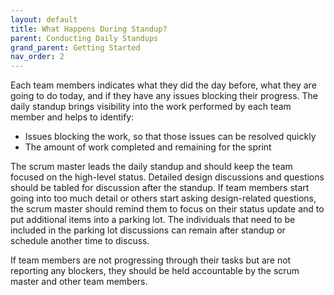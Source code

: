 ```yaml
---
layout: default
title: What Happens During Standup?
parent: Conducting Daily Standups
grand_parent: Getting Started
nav_order: 2
---
```


Each team members indicates what they did the day before, what they are going to do today, and if they have any issues blocking their progress. 
The daily standup brings visibility into the work performed by each team member and helps to identify:

*	Issues blocking the work, so that those issues can be resolved quickly
*	The amount of work completed and remaining for the sprint

The scrum master leads the daily standup and should keep the team focused on the high-level status. Detailed design discussions and questions should 
be tabled for discussion after the standup. If team members start going into too much detail or others start asking design-related questions, the 
scrum master should remind them to focus on their status update and to put additional items into a parking lot. The individuals that need to be included 
in the parking lot discussions can remain after standup or schedule another time to discuss.

If team members are not progressing through their tasks but are not reporting any blockers, they should be held accountable by the scrum master and other 
team members.
